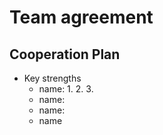 # Team agreement

## Cooperation Plan

- Key strengths
  - name: 1. 2. 3. 
  - name:
  - name:
  - name
 
